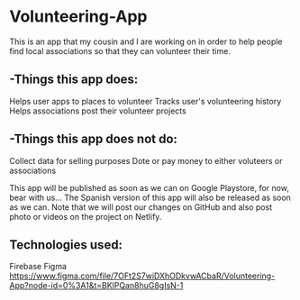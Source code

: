 # Volunteering-App
This is an app that my cousin and I are working on in order to help people find local associations so that they can volunteer their time. 

## -Things this app does: 
Helps user apps to places to volunteer 
Tracks user's volunteering history
Helps associations post their volunteer projects

## -Things this app does not do:
Collect data for selling purposes 
Dote or pay money to either voluteers or associations

This app will be published as soon as we can on Google Playstore, for now, bear with us...
The Spanish version of this app will also be released as soon as we can. 
Note that we will post our changes on GitHub and also post photo or videos on the project on Netlify. 

## Technologies used:
Firebase
Figma
https://www.figma.com/file/7OFt2S7wiDXhODkvwACbaR/Volunteering-App?node-id=0%3A1&t=BKlPQan8huG8gIsN-1
